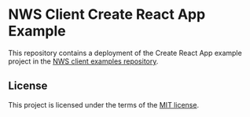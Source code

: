 # NWS Client Create React App Example

This repository contains a deployment of the Create React App example project in the [NWS client examples repository](https://github.com/Vavassor/nws-client-examples).

## License

This project is licensed under the terms of the [MIT license](LICENSE).
